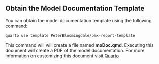 ## Obtain the Model Documentation Template

You can obtain the model documentation template using the following command:

```bash
quarto use template PeterBloomingdale/pmx-report-template
```

This command will will create a file named **moDoc.qmd**. Executing this document will create a PDF of the model documentation. For more information on customizing this document visit [Quarto](https://quarto.org/)